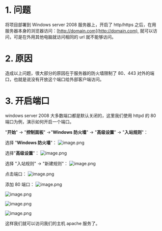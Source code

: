 # 1. 问题

将项目部署到 Windows server 2008 服务器上，开启了 http/https 之后，在用服务器本身的浏览器访问：[http://domain.com](http://domain.com)  就可以访问，可是在外用其他电脑就访问相同的 url 就不能够访问。

# 2. 原因

造成以上问题，很大部分的原因在于服务器的防火墙限制了 80、443 对外的端口，也就是说没有开放这个端口给外部客户端访问。

# 3. 开启端口

windows server 2008 大多数端口都是默认关闭的，这里我们使用 httpd 的 80 端口为例，演示如何开启一个端口。

"**开始**" -> "**控制面板**" ->"**Windows 防火墙**" -> "**高级设置**" -> "**入站规则**"：

选择 "**Windows 防火墙**"：
![image.png](https://shub-1251708715.cos.ap-guangzhou.myqcloud.com/elog-cookbook-img/FuU4mCyOX_sp8wjLIexY2Q3lWL3U.png)

选择"**高级设置**"：
![image.png](https://shub-1251708715.cos.ap-guangzhou.myqcloud.com/elog-cookbook-img/FrNz2UBGthK-zZ1Vr7hxBLzyYe2y.png)

选择 "入站规则" → "新建规则"：
![image.png](https://shub-1251708715.cos.ap-guangzhou.myqcloud.com/elog-cookbook-img/Fn41UCaM6TpIMcc7H6ndGhgpqUkf.png)

点击端口：
![image.png](https://shub-1251708715.cos.ap-guangzhou.myqcloud.com/elog-cookbook-img/Frp1_rWXCD9zjDkpufmBnl0esfLx.png)

添加 80 端口：
![image.png](https://shub-1251708715.cos.ap-guangzhou.myqcloud.com/elog-cookbook-img/Fnfc6xDDg6Qq5H907V4kbo7HSpnv.png)

![image.png](https://shub-1251708715.cos.ap-guangzhou.myqcloud.com/elog-cookbook-img/FjY5C9XEtMxXi9kKRNlnb8AhWbbx.png)

![image.png](https://shub-1251708715.cos.ap-guangzhou.myqcloud.com/elog-cookbook-img/FjefYCTty1rTBy28IK6ocbBiVeoM.png)

![image.png](https://shub-1251708715.cos.ap-guangzhou.myqcloud.com/elog-cookbook-img/FsnM5HeP5caLsiAxIMMfoY9QAIsM.png)

这样我们就可以访问我们的主机 apache 服务了。
